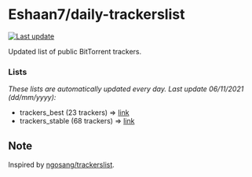 
# Eshaan7/daily-trackerslist 

[![Last update](https://img.shields.io/badge/Last%20update-06/11/2021-blue.svg)](#)

Updated list of public BitTorrent trackers.

### Lists
*These lists are automatically updated every day. Last update 06/11/2021 (_dd/mm/yyyy_):*

* trackers_best (23 trackers) => [link](https://raw.githubusercontent.com/eshaan7/daily-trackerslist/master/trackers_best.txt)
* trackers_stable (68 trackers) => [link](https://raw.githubusercontent.com/eshaan7/daily-trackerslist/master/trackers_stable.txt)

## Note

Inspired by [ngosang/trackerslist](https://github.com/ngosang/trackerslist).

